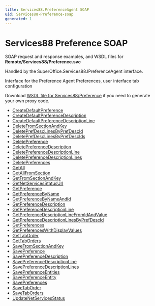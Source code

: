 ```yaml
---
title: Services88.PreferenceAgent SOAP
uid: Services88-Preference-soap
generated: 1
---
```


# Services88 Preference SOAP

SOAP request and response examples, and WSDL files for **Remote/Services88/Preference.svc**

Handled by the <see cref="T:SuperOffice.Services88.IPreferenceAgent">SuperOffice.Services88.IPreferenceAgent</see> interface.

Interface for the Preference Agent
Preferences, user interface tab configuration

Download [WSDL file for Services88/Preference](../Services88-Preference.md) if you need to generate your own proxy code.

* [CreateDefaultPreference](CreateDefaultPreference.md)
* [CreateDefaultPreferenceDescription](CreateDefaultPreferenceDescription.md)
* [CreateDefaultPreferenceDescriptionLine](CreateDefaultPreferenceDescriptionLine.md)
* [DeleteFromSectionAndKey](DeleteFromSectionAndKey.md)
* [DeletePrefDescLinesByPrefDescId](DeletePrefDescLinesByPrefDescId.md)
* [DeletePrefDescLinesByPrefDescIds](DeletePrefDescLinesByPrefDescIds.md)
* [DeletePreference](DeletePreference.md)
* [DeletePreferenceDescription](DeletePreferenceDescription.md)
* [DeletePreferenceDescriptionLine](DeletePreferenceDescriptionLine.md)
* [DeletePreferenceDescriptionLines](DeletePreferenceDescriptionLines.md)
* [DeletePreferences](DeletePreferences.md)
* [GetAll](GetAll.md)
* [GetAllFromSection](GetAllFromSection.md)
* [GetFromSectionAndKey](GetFromSectionAndKey.md)
* [GetNetServicesStatusUrl](GetNetServicesStatusUrl.md)
* [GetPreference](GetPreference.md)
* [GetPreferenceByName](GetPreferenceByName.md)
* [GetPreferenceByNameAndId](GetPreferenceByNameAndId.md)
* [GetPreferenceDescription](GetPreferenceDescription.md)
* [GetPreferenceDescriptionLine](GetPreferenceDescriptionLine.md)
* [GetPreferenceDescriptionLineFromIdAndValue](GetPreferenceDescriptionLineFromIdAndValue.md)
* [GetPreferenceDescriptionLinesByPrefDescId](GetPreferenceDescriptionLinesByPrefDescId.md)
* [GetPreferences](GetPreferences.md)
* [GetPreferencesWithDisplayValues](GetPreferencesWithDisplayValues.md)
* [GetTabOrder](GetTabOrder.md)
* [GetTabOrders](GetTabOrders.md)
* [SaveFromSectionAndKey](SaveFromSectionAndKey.md)
* [SavePreference](SavePreference.md)
* [SavePreferenceDescription](SavePreferenceDescription.md)
* [SavePreferenceDescriptionLine](SavePreferenceDescriptionLine.md)
* [SavePreferenceDescriptionLines](SavePreferenceDescriptionLines.md)
* [SavePreferenceEntities](SavePreferenceEntities.md)
* [SavePreferenceEntity](SavePreferenceEntity.md)
* [SavePreferences](SavePreferences.md)
* [SaveTabOrder](SaveTabOrder.md)
* [SaveTabOrders](SaveTabOrders.md)
* [UpdateNetServicesStatus](UpdateNetServicesStatus.md)

